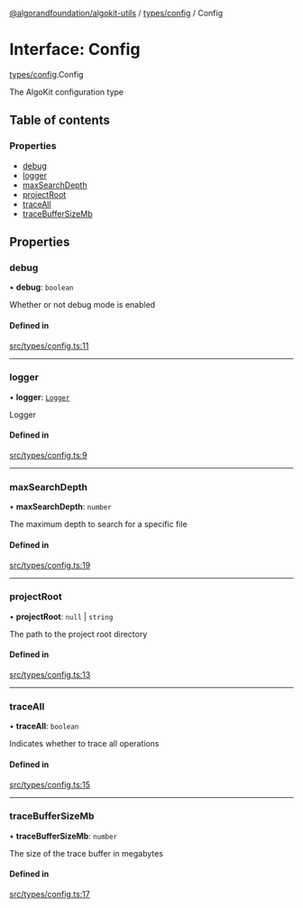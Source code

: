 [@algorandfoundation/algokit-utils](../README.md) / [types/config](../modules/types_config.md) / Config

# Interface: Config

[types/config](../modules/types_config.md).Config

The AlgoKit configuration type

## Table of contents

### Properties

- [debug](types_config.Config.md#debug)
- [logger](types_config.Config.md#logger)
- [maxSearchDepth](types_config.Config.md#maxsearchdepth)
- [projectRoot](types_config.Config.md#projectroot)
- [traceAll](types_config.Config.md#traceall)
- [traceBufferSizeMb](types_config.Config.md#tracebuffersizemb)

## Properties

### debug

• **debug**: `boolean`

Whether or not debug mode is enabled

#### Defined in

[src/types/config.ts:11](https://github.com/algorandfoundation/algokit-utils-ts/blob/main/src/types/config.ts#L11)

___

### logger

• **logger**: [`Logger`](../modules/types_logging.md#logger)

Logger

#### Defined in

[src/types/config.ts:9](https://github.com/algorandfoundation/algokit-utils-ts/blob/main/src/types/config.ts#L9)

___

### maxSearchDepth

• **maxSearchDepth**: `number`

The maximum depth to search for a specific file

#### Defined in

[src/types/config.ts:19](https://github.com/algorandfoundation/algokit-utils-ts/blob/main/src/types/config.ts#L19)

___

### projectRoot

• **projectRoot**: ``null`` \| `string`

The path to the project root directory

#### Defined in

[src/types/config.ts:13](https://github.com/algorandfoundation/algokit-utils-ts/blob/main/src/types/config.ts#L13)

___

### traceAll

• **traceAll**: `boolean`

Indicates whether to trace all operations

#### Defined in

[src/types/config.ts:15](https://github.com/algorandfoundation/algokit-utils-ts/blob/main/src/types/config.ts#L15)

___

### traceBufferSizeMb

• **traceBufferSizeMb**: `number`

The size of the trace buffer in megabytes

#### Defined in

[src/types/config.ts:17](https://github.com/algorandfoundation/algokit-utils-ts/blob/main/src/types/config.ts#L17)

